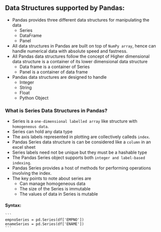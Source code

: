 ## Data Structures supported by Pandas:

- Pandas provides three different data structures for manipulating the data
    - Series
    - DataFrame
    - Panel
- All data structures in Pandas are built on top of `NumPy array`, hence can handle numerical data with absolute speed and fastness.
- All Pandas data structures follow the concept of Higher dimensional data structure is a container of its lower dimensional data structure
    - Data frame is a container of Series
    - Panel is a container of data frame
- Pandas data structures are designed to handle
    - Integer
    - String
    - Float
    - Python Object

### What is Series Data Structures in Pandas?

- Series is a `one-dimensional labelled array` like structure with `homogeneous data`.
- Series can hold any data type
- The axis labels represented in plotting are collectively calleds `index`.
- Pandas Series data structure is can be considered like a `column` in an excel sheet
- Series labels need not be unique but they must be a hashable type
- The Pandas Series object supports both `integer and label-based indexing`.
- Pandas Series provides a host of methods for performing operations involving the index.
- The key points to note about series are
    - Can manage homogeneous data
    - The size of the Series is immutable
    - The values of data in Series is mutable

#### Syntax:
    ```
    empnoSeries = pd.Series(df['EMPNO'])
    enameSeries = pd.Series(df['ENAME'])
    ```